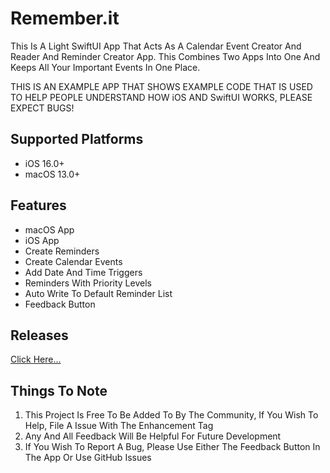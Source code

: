 # Remember.it

This Is A Light SwiftUI App That Acts As A Calendar Event Creator And Reader And Reminder Creator App. This Combines Two Apps Into One And Keeps All Your Important Events In One Place.

THIS IS AN EXAMPLE APP THAT SHOWS EXAMPLE CODE THAT IS USED TO HELP PEOPLE UNDERSTAND HOW iOS AND SwiftUI WORKS, PLEASE EXPECT BUGS! 

## Supported Platforms

- iOS 16.0+
- macOS 13.0+

## **Features**

- macOS App
- iOS App
- Create Reminders
- Create Calendar Events
- Add Date And Time Triggers
- Reminders With Priority Levels
- Auto Write To Default Reminder List
- Feedback Button

## Releases

[Click Here...](https://github.com/markydoodled/Remember.it/releases)

## **Things To Note**

 1. This Project Is Free To Be Added To By The Community, If You Wish To Help, File A Issue With The Enhancement Tag
 2. Any And All Feedback Will Be Helpful For Future Development
 3. If You Wish To Report A Bug, Please Use Either The Feedback Button In The App Or Use GitHub Issues

